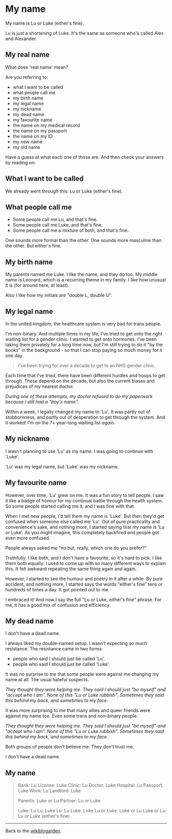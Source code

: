 # My name

My name is Lu or Luke (either's fine).

Lu is just a shortening of Luke. It's the same as someone who's called Alex and Alexander.

## My real name

What does 'real name' mean?

Are you referring to:
- what I want to be called
- what people call me
- my birth name
- my legal name
- my nickname
- my dead name
- my favourite name
- the name on my medical record
- the name on my passport
- the name on my ID
- my new name
- my old name 

Have a guess at what each one of those are. And then check your answers by reading on:

## What I want to be called

We already went through this: Lu or Luke (either's fine).

## What people call me

- Some people call me Lu, and that's fine.
- Some people call me Luke, and that's fine.
- Some people call me a mixture of both, and that's fine.

One sounds more formal than the other. One sounds more masculine than the other. But either's fine.

## My birth name

My parents named me Luke. I like the name, and they do too. My middle name is Leonard, which is a recurring theme in my family. I like how unusual it is (for around here, at least).

Also I like how my initials are "double L, double U".

## My legal name

In the united kingdom, the healthcare system is very bad for trans people.

I'm non-binary. And multiple times in my life, I've tried to get onto the right waiting list for a gender clinic. I wanted to get onto hormones. I've been taking them privately for a long time now, but I'm still trying to do it "by the books" in the background - so that I can stop paying so much money for it one day.

> I've been trying for over a decade to get to an NHS gender clinic.

Each time that I've tried, there have been different hurdles and hoops to get through. These depend on the decade, but also the current biases and prejudices of my nearest doctor.

*During one of these attempts, my doctor refused to do my paperwork because I still had a "boy's name".*

Within a week, I legally changed my name to 'Lu'. It was partly out of stubbornness, and partly out of desperation to get through the system. And it worked! I'm on the 7+ year-long waiting list *again*.

## My nickname

I wasn't planning to use 'Lu' as my name. I was going to continue with 'Luke'.

'Lu' was my legal name, but 'Luke' was my nickname.

## My favourite name 

However, over time, 'Lu' grew on me. It was a fun story to tell people. I saw it like a badge of honour for my continual battle through the health system. So some people started calling me it, and I was fine with that.

When I met new people, I'd tell them my name is 'Luke'. But then they'd get confused when someone else called me 'Lu'. Out of pure practicality and convenience's sake, and nothing more, I started saying that my name is 'Lu or Luke'. As you might imagine, this completely backfired and people got even more confused.

People always asked me "no but, really, which one do you prefer?"

Truthfully, I like both, and I don't have a favourite, so it's hard to pick. I like them both equally. I used to come up with so many different ways to explain this. It felt awkward repeating the same thing again and again.

However, I started to see the humour and poetry in it after a while. By pure accident, and nothing more, I started says the words "either's fine" tens or hundreds of times a day. It got pointed out to me.

I embraced it! And now I say the full "Lu or Luke, either's fine" phrase. For me, it has a good mix of confusion and efficiency.

## My dead name

I don't have a dead name.

I always liked my double-named setup. I wasn't expecting so much resistance. The resistance came in two forms:

- people who said I should just be called 'Lu'.
- people who said I should just be called 'Luke'.

It was no surprise to me that some people were against me changing my name at all. The usual hateful suspects.

*They thought they were helping me. They said I should just "be myself" and "accept who I am". None of this "Lu or Luke rubbish". Sometimes they said this behind my back, and sometimes to my face.*

It was more surprising to me that many allies and queer friends were against my name too. Even some trans and non-binary people.

*They thought they were helping me. They said I should just "be myself" and "accept who I am". None of this "Lu or Luke rubbish". Sometimes they said this behind my back, and sometimes to my face.*

Both groups of people don't believe me. They don't trust me.

I don't have a dead name.

## My name

> Bank: Lu
> License: Luke
> Clinic: Lu
> Doctor: Luke
> Hospital: Lu
> Passport: Luke
> Work: Lu
> Landlord: Luke
>
> Parents: Luke or Lu
> Partner: Lu or Luke
>
> Luke: Lu
> Lu: Luke
> Lu: Lu
> Luke: Luke
> Lu or Luke: Luke or Lu
> Luke or Lu: Lu or Luke
> (either's fine)

<hr>

Back to the [wikiblogarden](/wikiblogarden).
